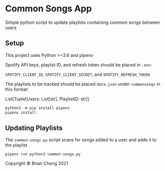 # Common Songs App

Simple python script to update playlists containing common songs between users

## Setup

This project uses Python >=3.6 and pipenv

Spotify API keys, playlist ID, and refresh token should be placed in `.env`:

`SPOTIFY_CLIENT_ID`, `SPOTIFY_CLIENT_SECRET`, and `SPOTIFY_REFRESH_TOKEN`

The playlists to be tracked should be placed `data.json` under `commonsongs` in this format:

List[Tuple[Users: List[str], PlaylistID: str]]

```python
python3 -m pip install pipenv
pipenv install
```

## Updating Playlists

The `common-songs.py` script scans for songs added to a user and adds it to the playlist

`pipenv run python3 common-songs.py`

Copyright © Brian Cheng 2021
